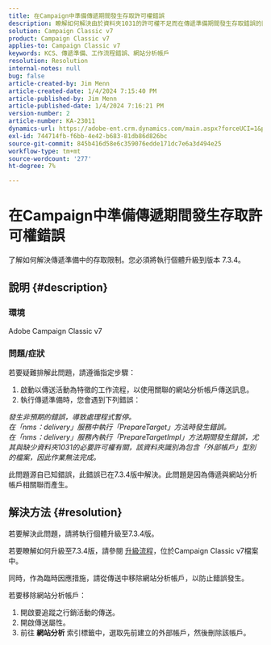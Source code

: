```yaml
---
title: 在Campaign中準備傳遞期間發生存取許可權錯誤
description: 瞭解如何解決由於資料夾1031的許可權不足而在傳遞準備期間發生存取錯誤的問題。
solution: Campaign Classic v7
product: Campaign Classic v7
applies-to: Campaign Classic v7
keywords: KCS、傳遞準備、工作流程錯誤、網站分析帳戶
resolution: Resolution
internal-notes: null
bug: false
article-created-by: Jim Menn
article-created-date: 1/4/2024 7:15:40 PM
article-published-by: Jim Menn
article-published-date: 1/4/2024 7:16:21 PM
version-number: 2
article-number: KA-23011
dynamics-url: https://adobe-ent.crm.dynamics.com/main.aspx?forceUCI=1&pagetype=entityrecord&etn=knowledgearticle&id=280c24a5-35ab-ee11-be37-6045bd006268
exl-id: 744714fb-f6bb-4e42-b683-81db86d826bc
source-git-commit: 845b416d58e6c359076edde171dc7e6a3d494e25
workflow-type: tm+mt
source-wordcount: '277'
ht-degree: 7%

---
```


# 在Campaign中準備傳遞期間發生存取許可權錯誤


了解如何解決傳遞準備中的存取限制。您必須將執行個體升級到版本 7.3.4。

## 說明 {#description}


### 環境

Adobe Campaign Classic v7

### 問題/症狀

若要疑難排解此問題，請遵循指定步驟：

1. 啟動以傳送活動為特徵的工作流程，以使用關聯的網站分析帳戶傳送訊息。
2. 執行傳遞準備時，您會遇到下列錯誤：


*發生非預期的錯誤，導致處理程式暫停。
<br>在「nms：delivery」服務中執行「PrepareTarget」方法時發生錯誤。 
<br>在「nms：delivery」服務內執行「PrepareTargetImpl」方法期間發生錯誤，尤其與缺少資料夾1031的必要許可權有關，該資料夾識別為包含「外部帳戶」型別的檔案，因此作業無法完成。*

此問題源自已知錯誤，此錯誤已在7.3.4版中解決。此問題是因為傳遞與網站分析帳戶相關聯而產生。




## 解決方法 {#resolution}


若要解決此問題，請將執行個體升級至7.3.4版。

若要瞭解如何升級至7.3.4版，請參閱 [升級流程](https://experienceleague.adobe.com/docs/campaign-classic/using/getting-started/starting-with-adobe-campaign/faq/faq-build-upgrade.html?lang=en)，位於Campaign Classic v7檔案中。

同時，作為臨時因應措施，請從傳送中移除網站分析帳戶，以防止錯誤發生。

若要移除網站分析帳戶：

1. 開啟要追蹤之行銷活動的傳送。
2. 開啟傳送屬性。
3. 前往 <b>網站分析</b> 索引標籤中，選取先前建立的外部帳戶，然後刪除該帳戶。
